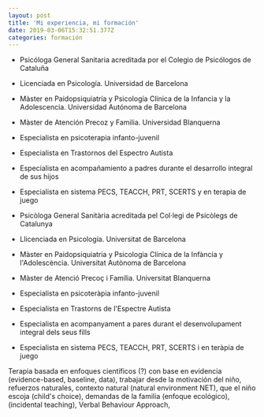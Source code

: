 ```yaml
---
layout: post
title: 'Mi experiencia, mi formación'
date: 2019-03-06T15:32:51.377Z
categories: formación
---
```

* Psicóloga General Sanitaria acreditada por el Colegio de Psicólogos de Cataluña
* Licenciada en Psicología. Universidad de Barcelona
* Màster en Paidopsiquiatría y Psicología Clínica de la Infancia y la Adolescencia. Universidad Autónoma de Barcelona
* Màster de Atención Precoz y Familia. Universidad Blanquerna
* Especialista en psicoterapia infanto-juvenil
* Especialista en Trastornos del Espectro Autista
* Especialista en acompañamiento a padres durante el desarrollo integral de sus hijos
* Especialista en sistema PECS, TEACCH, PRT, SCERTS y en terapia de juego



* Psicòloga General Sanitària acreditada pel Col·legi de Psicòlegs de Catalunya
* Llicenciada en Psicología. Universitat de Barcelona
* Màster en Paidopsiquiatria y Psicologia Clínica de la Infància y l'Adolescència. Universitat Autònoma de Barcelona
* Màster de Atenció Precoç i Família. Universitat Blanquerna
* Especialista en psicoteràpia infanto-juvenil
* Especialista en Trastorns de l'Espectre Autista
* Especialista en acompanyament a pares durant el desenvolupament integral dels seus fills
* Especialista en sistema PECS, TEACCH, PRT, SCERTS i en teràpia de juego



Terapia basada en enfoques científicos (?) con base en evidencia (evidence-based, baseline, data), trabajar desde la motivación del niño, refuerzos naturales, contexto natural (natural environment NET), que el niño escoja (child's choice), demandas de la familia (enfoque ecológico), (incidental teaching), Verbal Behaviour Approach,
